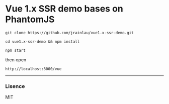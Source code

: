 # Vue 1.x SSR demo bases on PhantomJS

```
git clone https://github.com/jrainlau/vue1.x-ssr-demo.git

cd vue1.x-ssr-demo && npm install

npm start
```

then open
```
http://localhost:3000/vue
```

---
### Lisence
MIT